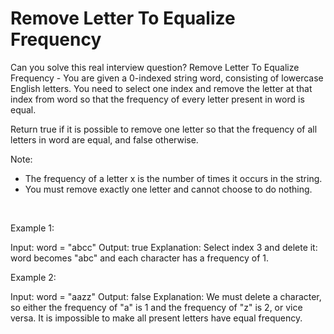 # Remove Letter To Equalize Frequency

Can you solve this real interview question? Remove Letter To Equalize Frequency - You are given a 0-indexed string word, consisting of lowercase English letters. You need to select one index and remove the letter at that index from word so that the frequency of every letter present in word is equal.

Return true if it is possible to remove one letter so that the frequency of all letters in word are equal, and false otherwise.

Note:

 * The frequency of a letter x is the number of times it occurs in the string.
 * You must remove exactly one letter and cannot choose to do nothing.

 

Example 1:


Input: word = "abcc"
Output: true
Explanation: Select index 3 and delete it: word becomes "abc" and each character has a frequency of 1.


Example 2:


Input: word = "aazz"
Output: false
Explanation: We must delete a character, so either the frequency of "a" is 1 and the frequency of "z" is 2, or vice versa. It is impossible to make all present letters have equal frequency.